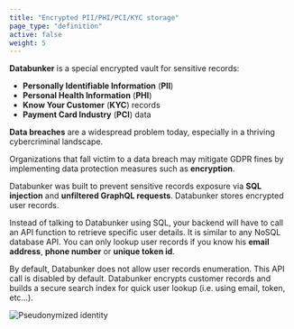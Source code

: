 ```yaml
---
title: "Encrypted PII/PHI/PCI/KYC storage"
page_type: "definition"
active: false
weight: 5
---
```


**Databunker** is a special encrypted vault for sensitive records:
* **Personally Identifiable Information** (**PII**)
* **Personal Health Information** (**PHI**)
* **Know Your Customer** (**KYC**) records
* **Payment Card Industry** (**PCI**) data

**Data breaches** are a widespread problem today, especially in a thriving cybercriminal landscape.

Organizations that fall victim to a data breach may mitigate GDPR fines by implementing data protection measures such as **encryption**.

Databunker was built to prevent sensitive records exposure via **SQL injection** and **unfiltered GraphQL requests**. Databunker stores encrypted user records.

Instead of talking to Databunker using SQL, your backend will have to call an API function to retrieve specific user details. It is similar to any NoSQL database API. You can only lookup user records if you know his **email address**, **phone number** or **unique token id**.

By default, Databunker does not allow user records enumeration. This API call is disabled by default. Databunker encrypts customer records and builds a secure search index for quick user lookup (i.e. using email, token, etc…).

![Pseudonymized identity](/img/pseudonymized-identity.png)
